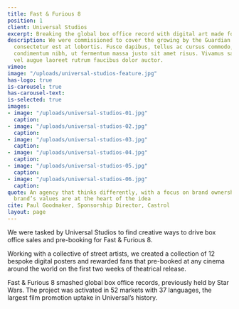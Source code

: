 ```yaml
---
title: Fast & Furious 8
position: 1
client: Universal Studios
excerpt: Breaking the global box office record with digital art made for the fans
description: We were commissioned to cover the growing by the Guardian sed posuere
  consectetur est at lobortis. Fusce dapibus, tellus ac cursus commodo, tortor mauris
  condimentum nibh, ut fermentum massa justo sit amet risus. Vivamus sagittis lacus
  vel augue laoreet rutrum faucibus dolor auctor.
vimeo: 
image: "/uploads/universal-studios-feature.jpg"
has-logo: true
is-carousel: true
has-carousel-text: 
is-selected: true
images:
- image: "/uploads/universal-studios-01.jpg"
  caption: 
- image: "/uploads/universal-studios-02.jpg"
  caption: 
- image: "/uploads/universal-studios-03.jpg"
  caption: 
- image: "/uploads/universal-studios-04.jpg"
  caption: 
- image: "/uploads/universal-studios-05.jpg"
  caption: 
- image: "/uploads/universal-studios-06.jpg"
  caption: 
quote: An agency that thinks differently, with a focus on brand ownership where the
  brand’s values are at the heart of the idea
cite: Paul Goodmaker, Sponsorship Director, Castrol
layout: page
---
```


We were tasked by Universal Studios to find creative ways to drive box office sales and pre-booking for Fast & Furious 8.

Working with a collective of street artists, we created a collection of 12 bespoke digital posters and rewarded fans that pre-booked at any cinema around the world on the first two weeks of theatrical release.

Fast & Furious 8 smashed global box office records, previously held by Star Wars. The project was activated in 52 markets with 37 languages, the largest film promotion uptake in Universal’s history.